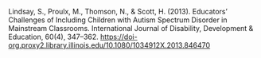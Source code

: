 Lindsay, S., Proulx, M., Thomson, N., & Scott, H. (2013). Educators’ Challenges
          of Including Children with Autism Spectrum Disorder in Mainstream Classrooms.
          International Journal of Disability, Development & Education, 60(4), 347–362.
          https://doi-org.proxy2.library.illinois.edu/10.1080/1034912X.2013.846470
